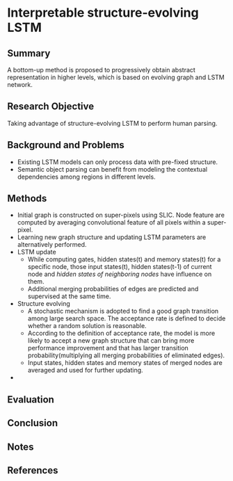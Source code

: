 # Interpretable structure-evolving LSTM
## Summary
A bottom-up method is proposed to progressively obtain abstract representation in higher levels, which is based on evolving graph and LSTM network.
## Research Objective
Taking advantage of structure-evolving LSTM to perform human parsing.
## Background and Problems
- Existing LSTM models can only process data with pre-fixed structure.
- Semantic object parsing can benefit from modeling the contextual dependencies among regions in different levels.
## Methods
- Initial graph is constructed on super-pixels using SLIC. Node feature are computed by averaging convolutional feature of all pixels within a super-pixel.
- Learning new graph structure and updating LSTM parameters are alternatively performed.
-  LSTM update
	- While computing gates, hidden states(t) and memory states(t) for a specific node, those input states(t), hidden states(t-1) of current node and *hidden states of neighboring nodes* have influence on them.
	-  Additional merging probabilities of edges are predicted and supervised at the same time.
- Structure evolving
	- A stochastic mechanism is adopted to find a good graph transition among large search space. The acceptance rate is defined to decide whether a random solution is reasonable.
	- According to the definition of acceptance rate, the model is more likely to accept a new graph structure that can bring more performance improvement and that has larger transition probability(multiplying all merging probabilities of eliminated edges).
	- Input states, hidden states and memory states of merged nodes are averaged and used for further updating.
- 
## Evaluation

## Conclusion

## Notes

## References
<!--stackedit_data:
eyJoaXN0b3J5IjpbMTE3ODIyNTI5OSwxMTU2MjQwNzA5LC0xOD
Y4MzM5OTg2LDIxMzcyMDI1NDcsLTQ4NTI0MzIxOCwtMTEwNTUy
NTMyMiw0MjAzNDMzNjYsLTk2ODMzOTQyOSwzNTAyMTgwNzFdfQ
==
-->